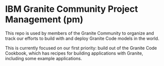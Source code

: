 # IBM Granite Community Project Management (pm)

This repo is used by members of the Granite Community to organize and track our efforts to build with and deploy Granite Code models in the world.

This is currently focused on our first priority: build out of the Granite Code Cookbook, which has recipes for building applications with Granite, including some example applications.
